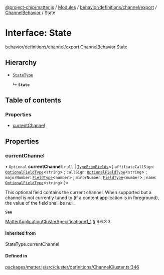 [@project-chip/matter.js](../README.md) / [Modules](../modules.md) / [behavior/definitions/channel/export](../modules/behavior_definitions_channel_export.md) / [ChannelBehavior](../modules/behavior_definitions_channel_export.ChannelBehavior.md) / State

# Interface: State

[behavior/definitions/channel/export](../modules/behavior_definitions_channel_export.md).[ChannelBehavior](../modules/behavior_definitions_channel_export.ChannelBehavior.md).State

## Hierarchy

- [`StateType`](../modules/behavior_definitions_channel_export._internal_.md#statetype)

  ↳ **`State`**

## Table of contents

### Properties

- [currentChannel](behavior_definitions_channel_export.ChannelBehavior.State.md#currentchannel)

## Properties

### currentChannel

• `Optional` **currentChannel**: ``null`` \| [`TypeFromFields`](../modules/tlv_export.md#typefromfields)\<\{ `affiliateCallSign`: [`OptionalFieldType`](tlv_export.OptionalFieldType.md)\<`string`\> ; `callSign`: [`OptionalFieldType`](tlv_export.OptionalFieldType.md)\<`string`\> ; `majorNumber`: [`FieldType`](tlv_export.FieldType.md)\<`number`\> ; `minorNumber`: [`FieldType`](tlv_export.FieldType.md)\<`number`\> ; `name`: [`OptionalFieldType`](tlv_export.OptionalFieldType.md)\<`string`\>  }\>

This optional field contains the current channel. When supported but a channel is not currently tuned to
(if a content application is in foreground), the value of the field shall be null.

**`See`**

[MatterApplicationClusterSpecificationV1_1](spec_export.MatterApplicationClusterSpecificationV1_1.md) § 6.6.3.3

#### Inherited from

StateType.currentChannel

#### Defined in

[packages/matter.js/src/cluster/definitions/ChannelCluster.ts:346](https://github.com/project-chip/matter.js/blob/3adaded6/packages/matter.js/src/cluster/definitions/ChannelCluster.ts#L346)
